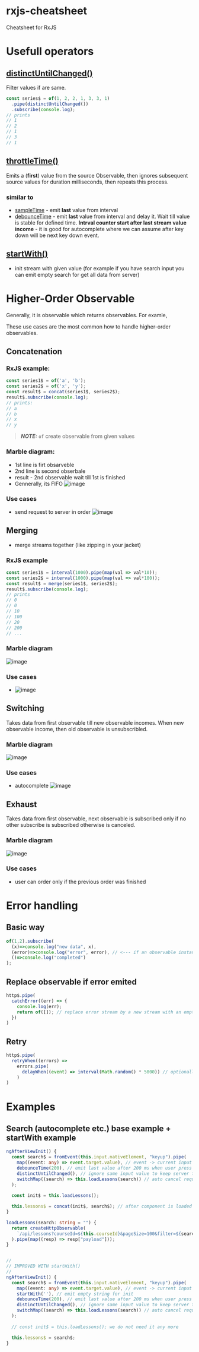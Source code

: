 # rxjs-cheatsheet
Cheatsheet for RxJS


# Usefull operators

## [distinctUntilChanged()](https://rxjs.dev/api/operators/distinctUntilChanged)
Filter values if are same.

```typescript
const series$ = of(1, 2, 2, 1, 3, 3, 1)
  .pipe(distinctUntilChanged())
  .subscribe(console.log);
// prints
// 1
// 2
// 1
// 3
// 1
```

## [throttleTime()](https://rxjs.dev/api/operators/throttleTime)
Emits a (**first**) value from the source Observable, then ignores subsequent source values for duration milliseconds, then repeats this process.
### similar to
- [sampleTime](https://rxjs.dev/api/operators/sampleTime) - emit **last** value from interval
- [debounceTime](https://rxjs.dev/api/operators/debounceTime) - emit **last** value from interval and delay it. Wait till value is stable for defined time. **Intrval counter start after last stream value income** - it is good for autocomplete where we can assume after key down will be next key down event.

## [startWith()](https://rxjs.dev/api/operators/startWith)
- init stream with given value (for example if you have search input you can emit empty search for get all data from server)

# Higher-Order Observable

Generally, it is observable which returns observables. For examle, 

These use cases are the most common how to handle higher-order observables.

## Concatenation

### RxJS example:
```typescript
const series1$ = of('a', 'b');
const series2$ = of('x', 'y');
const result$ = concat(series1$, series2$);
result$.subscribe(console.log);
// prints:
// a
// b
// x
// y
```

> **_NOTE:_**  `of` create observable from given values

### Marble diagram:
- 1st line is firt obsarveble
- 2nd line is second obserbale
- result - 2nd observable wait till 1st is finished
- Gennerally, its FIFO
![image](https://user-images.githubusercontent.com/3972954/149121671-50e1573f-c21e-4cec-b9fe-66fae28dc480.png)

### Use cases
- send request to server in order
  ![image](https://user-images.githubusercontent.com/3972954/149122308-680aff11-9b17-48cf-bed4-cd00fd9bf98d.png)
  


## Merging
- merge streams together (like zipping in your jacket)

### RxJS example
```typescript
const series1$ = interval(1000).pipe(map(val => val*10));
const series2$ = interval(1000).pipe(map(val => val*100));
const result$ = merge(series1$, series2$);
result$.subscribe(console.log);
// prints
// 0
// 0
// 10
// 100
// 20
// 200
// ...
```

### Marble diagram

![image](https://user-images.githubusercontent.com/3972954/149123120-5a50fe24-7d4b-4c69-86a7-95b94c98a2c3.png)

### Use cases

- 
  ![image](https://user-images.githubusercontent.com/3972954/149128611-a794be1a-a966-42e5-aaf9-9aa04faf8c9c.png)




## Switching

Takes data from first observable till new observable incomes. When new observable income, then old observable is unsubscribled.

### Marble diagram

![image](https://user-images.githubusercontent.com/3972954/149129364-4e6708bf-6c05-4919-85c1-b8d0c2a5cbc7.png)

### Use cases
- autocomplete 
  ![image](https://user-images.githubusercontent.com/3972954/149129809-4f7af7f8-4c93-4d14-a125-3e57454fc914.png)





## Exhaust

Takes data from first observable, next observable is subscribed only if no other subscribe is subscribed otherwise is canceled.

### Marble diagram

![image](https://user-images.githubusercontent.com/3972954/149130762-78b64853-b249-4a6b-80b1-b6d4fe273904.png)

### Use cases
- user can order only if the previous order was finished


# Error handling

## Basic way
```typescript
of(1,2).subscribe(
  (x)=>console.log("new data", x),
  (error)=>console.log("error", error), // <--- if an observable instance returns an error, then it is terminated
  ()=>console.log("completed")
);
```

## Replace observable if error emited
```typescript
http$.pipe(
  catchError((err) => {
    console.log(err);
    return of([]); // replace error stream by a new stream with an empty array
  })
)
```

## Retry
```typescript
http$.pipe(
  retryWhen((errors) =>
    errors.pipe(
      delayWhen((event) => interval(Math.random() * 5000)) // optionally - replace error stream by same new stream 0 - 5 sec after error happened
    )
)
```



# Examples
## Search (autocomplete etc.) base example + startWith example
```typescript
ngAfterViewInit() {
  const search$ = fromEvent(this.input.nativeElement, "keyup").pipe(
    map((event: any) => event.target.value), // event -> current input value
    debounceTime(200), // emit last value after 200 ms when user press keybord
    distinctUntilChanged(), // ignore same input value to keep server traffic low
    switchMap((search) => this.loadLessons(search)) // auto cancel request if new search
  );
  
  const init$ = this.loadLessons();

  this.lessons$ = concat(init$, search$); // after component is loaded init data
}

loadLessons(search: string = "") {
  return createHttpObservable(
    `/api/lessons?courseId=${this.courseId}&pageSize=100&filter=${search}`
  ).pipe(map((resp) => resp["payload"]));
}


//
// IMPROVED WITH startWith()
//
ngAfterViewInit() {
  const search$ = fromEvent(this.input.nativeElement, "keyup").pipe(
    map((event: any) => event.target.value), // event -> current input value
    startWith(''), // emit empty string for init
    debounceTime(200), // emit last value after 200 ms when user press keybord
    distinctUntilChanged(), // ignore same input value to keep server traffic low
    switchMap((search) => this.loadLessons(search)) // auto cancel request if new search
  );
  
  // const init$ = this.loadLessons(); we do not need it any more

  this.lessons$ = search$;
}
```
